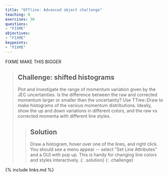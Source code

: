 ```yaml
---
title: "Offline: Advanced object challenge"
teaching: 0
exercises: 30
questions:
- "FIXME"
objectives:
- "FIXME"
keypoints:
- "FIXME"
---
```


FIXME MAKE THIS BIGGER

>## Challenge: shifted histograms
>
>Plot and investigate the range of momentum variation given by the JEC uncertainties. Is the difference between the
>raw and corrected momentum larger or smaller than the uncertainty? Use TTree::Draw to make histograms of the various
>momentum distributions. Ideally, show the up and down variations in different colors, and the raw vs corrected momenta
>with different line styles.
>
>>## Solution
>>Draw a histogram, hover over one of the lines, and right click. You should see a menu appear -- select "Set Line Attributes" and
>>a GUI with pop up. This is handy for changing line colors and styles interactively.
>{: .solution}
{: .challenge}

{% include links.md %}

